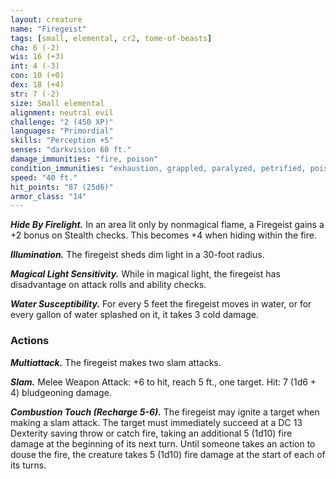 ```yaml
---
layout: creature
name: "Firegeist"
tags: [small, elemental, cr2, tome-of-beasts]
cha: 6 (-2)
wis: 16 (+3)
int: 4 (-3)
con: 10 (+0)
dex: 18 (+4)
str: 7 (-2)
size: Small elemental
alignment: neutral evil
challenge: "2 (450 XP)"
languages: "Primordial"
skills: "Perception +5"
senses: "darkvision 60 ft."
damage_immunities: "fire, poison"
condition_immunities: "exhaustion, grappled, paralyzed, petrified, poisoned, prone, restrained, unconscious"
speed: "40 ft."
hit_points: "87 (25d6)"
armor_class: "14"
---
```


***Hide By Firelight.*** In an area lit only by nonmagical flame, a Firegeist gains a +2 bonus on Stealth checks. This becomes +4 when hiding within the fire.

***Illumination.*** The firegeist sheds dim light in a 30-foot radius.

***Magical Light Sensitivity.*** While in magical light, the firegeist has disadvantage on attack rolls and ability checks.

***Water Susceptibility.*** For every 5 feet the firegeist moves in water, or for every gallon of water splashed on it, it takes 3 cold damage.

### Actions

***Multiattack.*** The firegeist makes two slam attacks.

***Slam.*** Melee Weapon Attack: +6 to hit, reach 5 ft., one target. Hit: 7 (1d6 + 4) bludgeoning damage.

***Combustion Touch (Recharge 5-6).*** The firegeist may ignite a target when making a slam attack. The target must immediately succeed at a DC 13 Dexterity saving throw or catch fire, taking an additional 5 (1d10) fire damage at the beginning of its next turn. Until someone takes an action to douse the fire, the creature takes 5 (1d10) fire damage at the start of each of its turns.

